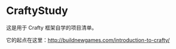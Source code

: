 CraftyStudy
===========

这是用于 Crafty 框架自学的项目清单。

它的起点在这里：http://buildnewgames.com/introduction-to-crafty/
